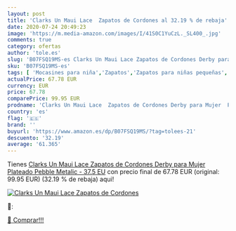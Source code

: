 ```yaml
---
layout: post
title: 'Clarks Un Maui Lace  Zapatos de Cordones al 32.19 % de rebaja'
date: 2020-07-24 20:49:23
image: 'https://m.media-amazon.com/images/I/41S0C1YuCzL._SL400_.jpg'
comments: true
category: ofertas
author: 'tole.es'
slug: 'B07FSQ19MS-es Clarks Un Maui Lace Zapatos de Cordones Derby para Mujer...'
sku: 'B07FSQ19MS-es'
tags: [ 'Mocasines para niña','Zapatos','Zapatos para niñas pequeñas','Zapatos y complementos','zapatos', ]
actualPrice: 67.78 EUR
currency: EUR
price: 67.78
comparePrice: 99.95 EUR
prodname: 'Clarks Un Maui Lace  Zapatos de Cordones Derby para Mujer  Plateado  Pebble Metalic -   37.5 EU'
country: 'es'
flag: '🇪🇸'
brand: ''
buyurl: 'https://www.amazon.es/dp/B07FSQ19MS/?tag=tolees-21'
descuento: '32.19'
average: '61.365'
---
```


Tienes [Clarks Un Maui Lace  Zapatos de Cordones Derby para Mujer  Plateado  Pebble Metalic -   37.5 EU](https://www.amazon.es/dp/B07FSQ19MS/?tag=tolees-21) con precio final de  67.78 EUR (original: 99.95 EUR) (32.19 %  de rebaja) aqui!

[![Clarks Un Maui Lace  Zapatos de Cordones](https://m.media-amazon.com/images/I/41S0C1YuCzL._SL400_.jpg)](https://www.amazon.es/dp/B07FSQ19MS/?tag=tolees-21)

🔎:


[🛒 Comprar!!!](https://www.amazon.es/dp/B07FSQ19MS/?tag=tolees-21)
